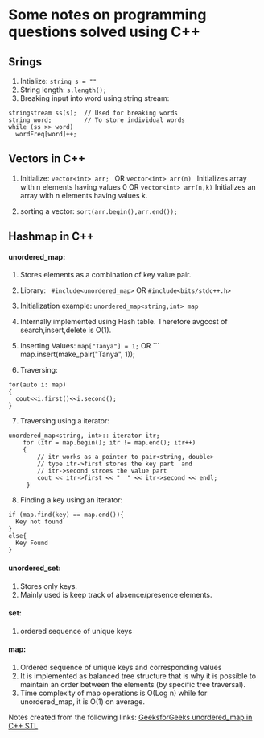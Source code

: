 # Some notes on programming questions solved using C++

## Srings
1. Intialize: ```string s = "" ```
2. String length: ```s.length();```
3. Breaking input into word using string stream: 
```
stringstream ss(s);  // Used for breaking words 
string word;         // To store individual words 
while (ss >> word) 
  wordFreq[word]++;

```
## Vectors in C++
1. Initialize: ```vector<int> arr; ``` OR ```vector<int> arr(n) ``` Initializes array with n elements having values 0 OR ```vector<int> arr(n,k)``` Initializes an array with n elements having values k.

2. sorting a vector: ```sort(arr.begin(),arr.end());```

## Hashmap in C++
#### unordered_map:
1. Stores elements as a combination of key value pair. 
2. Library: ``` #include<unordered_map>``` OR ```#include<bits/stdc++.h>``` 
3. Initialization example: ```unordered_map<string,int> map```
4. Internally implemented using Hash table. Therefore avgcost of search,insert,delete is O(1).
5. Inserting Values: ```map["Tanya"] = 1;``` OR ``` map.insert(make_pair("Tanya", 1)); 

6. Traversing: 
```
for(auto i: map)
{
  cout<<i.first()<<i.second(); 
} 
```

7. Traversing using a iterator:
```
unordered_map<string, int>:: iterator itr; 
    for (itr = map.begin(); itr != map.end(); itr++) 
    { 
        // itr works as a pointer to pair<string, double> 
        // type itr->first stores the key part  and 
        // itr->second stroes the value part 
        cout << itr->first << "  " << itr->second << endl; 
     } 

```
8. Finding a key using an iterator:
```
if (map.find(key) == map.end()){
  Key not found
}
else{
  Key Found
}

``` 
                
#### unordered_set:
1. Stores only keys.
2. Mainly used is keep track of absence/presence elements.
                  
#### set:
1. ordered sequence of unique keys

#### map:
1. Ordered sequence of unique keys and corresponding values
2. It is implemented as balanced tree structure that is why it is possible to maintain an order between the elements (by specific tree traversal).
3. Time complexity of map operations is O(Log n) while for unordered_map, it is O(1) on average.
                  

Notes created from the following links:
[GeeksforGeeks unordered_map in C++ STL](https://www.geeksforgeeks.org/unordered_map-in-cpp-stl/#:~:text=unordered_map%20in%20C%2B%2B%20STL,type%20predefined%20or%20user%2Ddefined.)
